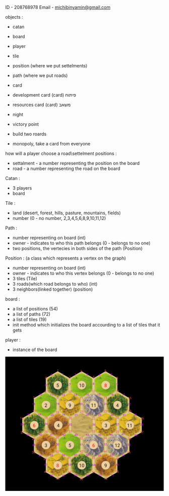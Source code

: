 ID - 208768978
Email - michibinyamin@gmail.com



objects :

- catan
- board
- player
- tile
- position (where we put settelments)
- path (where we put roads)
- card
- development card (card) פיתוח
- resources card (card) משאב


- night
- victory point
- build two roards
- monopoly, take a card from everyone


how will a player choose a road\settelment positions :
- settalment - a number representing the position on the board
- road - a number representing the road on the board

Catan : 
- 3 players
- board

Tile :
- land (desert, forest, hills, pasture, mountains, fields)
- number (0 - no number, 2,3,4,5,6,8,9,10,11,12)

Path : 
- number representing on board (int)
- owner - indicates to who this path belongs (0 - belongs to no one)
- two positions, the vertecies in both sides of the path (Position)

Position : (a class which represents a vertex on the graph)
- number representing on board (int)
- owner - indicates to who this vertex belongs (0 - belongs to no one)
- 3 tiles   (Tile)
- 3 roads(which road belongs to who)    (int)
- 3 neighbors(linked together)  (position)


board :
- a list of positions   (54)
- a list of paths       (72)
- a list of tiles       (19)
- init method which initializes the board accourding to a list of tiles that it gets

player :
- instance of the board


![alt text](1000195580.png)

